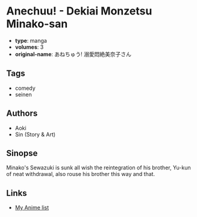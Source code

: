 # Anechuu! - Dekiai Monzetsu Minako-san

-   **type**: manga
-   **volumes**: 3
-   **original-name**: あねちゅう! 溺愛悶絶美奈子さん

## Tags

-   comedy
-   seinen

## Authors

-   Aoki
-   Sin (Story & Art)

## Sinopse

Minako's Sewazuki is sunk all wish the reintegration of his brother, Yu-kun of neat withdrawal, also rouse his brother this way and that.

## Links

-   [My Anime list](https://myanimelist.net/manga/78115/Anechuu_-_Dekiai_Monzetsu_Minako-san)
